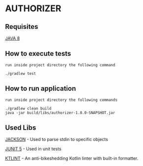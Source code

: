 # AUTHORIZER

## Requisites
[JAVA 8](https://www.oracle.com/java/technologies/javase/javase-jdk8-downloads.html)

## How to execute tests
```
run inside project directory the following command

./gradlew test
```

## How to run application
```
run inside project directory the following commands

./gradlew clean build
java -jar build/libs/authorizer-1.0.0-SNAPSHOT.jar
```

## Used Libs

[JACKSON](https://github.com/FasterXML/jackson) -
Used to parse stdin to specific objects

[JUNIT 5](https://junit.org/junit5/) -
Used in unit tests

[KTLINT](https://github.com/pinterest/ktlint) -
An anti-bikeshedding Kotlin linter with built-in formatter.